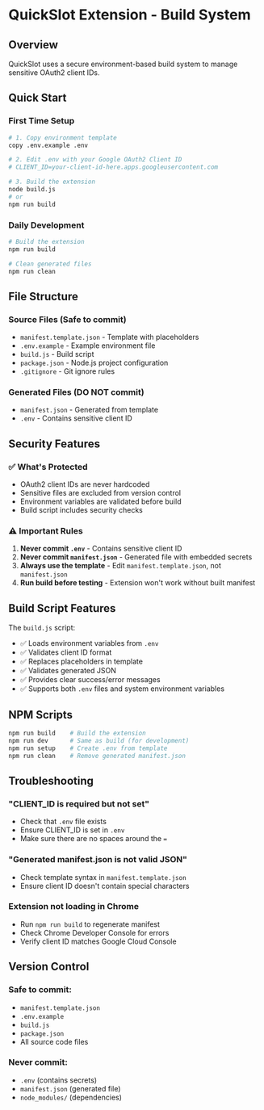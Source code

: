 # QuickSlot Extension - Build System

## Overview
QuickSlot uses a secure environment-based build system to manage sensitive OAuth2 client IDs.

## Quick Start

### First Time Setup
```bash
# 1. Copy environment template
copy .env.example .env

# 2. Edit .env with your Google OAuth2 Client ID
# CLIENT_ID=your-client-id-here.apps.googleusercontent.com

# 3. Build the extension
node build.js
# or
npm run build
```

### Daily Development
```bash
# Build the extension
npm run build

# Clean generated files
npm run clean
```

## File Structure

### Source Files (Safe to commit)
- `manifest.template.json` - Template with placeholders
- `.env.example` - Example environment file
- `build.js` - Build script
- `package.json` - Node.js project configuration
- `.gitignore` - Git ignore rules

### Generated Files (DO NOT commit)
- `manifest.json` - Generated from template
- `.env` - Contains sensitive client ID

## Security Features

### ✅ What's Protected
- OAuth2 client IDs are never hardcoded
- Sensitive files are excluded from version control
- Environment variables are validated before build
- Build script includes security checks

### ⚠️ Important Rules
1. **Never commit `.env`** - Contains sensitive client ID
2. **Never commit `manifest.json`** - Generated file with embedded secrets
3. **Always use the template** - Edit `manifest.template.json`, not `manifest.json`
4. **Run build before testing** - Extension won't work without built manifest

## Build Script Features

The `build.js` script:
- ✅ Loads environment variables from `.env`
- ✅ Validates client ID format
- ✅ Replaces placeholders in template
- ✅ Validates generated JSON
- ✅ Provides clear success/error messages
- ✅ Supports both `.env` files and system environment variables

## NPM Scripts

```bash
npm run build    # Build the extension
npm run dev      # Same as build (for development)
npm run setup    # Create .env from template
npm run clean    # Remove generated manifest.json
```

## Troubleshooting

### "CLIENT_ID is required but not set"
- Check that `.env` file exists
- Ensure CLIENT_ID is set in `.env`
- Make sure there are no spaces around the `=`

### "Generated manifest.json is not valid JSON"
- Check template syntax in `manifest.template.json`
- Ensure client ID doesn't contain special characters

### Extension not loading in Chrome
- Run `npm run build` to regenerate manifest
- Check Chrome Developer Console for errors
- Verify client ID matches Google Cloud Console

## Version Control

### Safe to commit:
- `manifest.template.json`
- `.env.example`
- `build.js`
- `package.json`
- All source code files

### Never commit:
- `.env` (contains secrets)
- `manifest.json` (generated file)
- `node_modules/` (dependencies)
